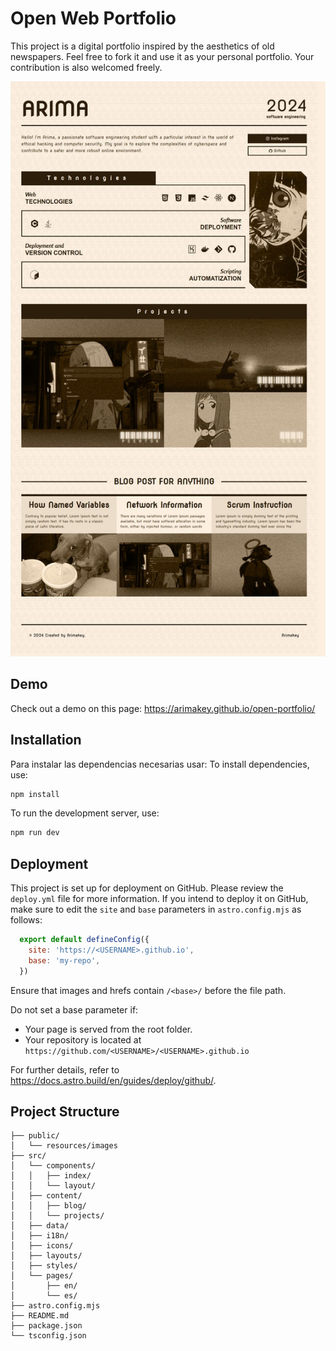 
# Open Web Portfolio

This project is a digital portfolio inspired by the aesthetics of old newspapers. Feel free to fork it and use it as your personal portfolio. Your contribution is also welcomed freely.

![portfolio](https://raw.githubusercontent.com/ArimaKey/portfolio/main/public/full_page.jpg)

## Demo
Check out a demo on this page: https://arimakey.github.io/open-portfolio/

## Installation

Para instalar las dependencias necesarias usar:
To install dependencies, use:
```bash
npm install
```
    
To run the development server, use:
```bash
npm run dev
```

## Deployment

This project is set up for deployment on GitHub. Please review the `deploy.yml` file for more information. If you intend to deploy it on GitHub, make sure to edit the `site` and `base` parameters in `astro.config.mjs` as follows:

```javascript
  export default defineConfig({
    site: 'https://<USERNAME>.github.io',
    base: 'my-repo',
  })
```
Ensure that images and hrefs contain `/<base>/` before the file path.

Do not set a base parameter if:
- Your page is served from the root folder.
- Your repository is located at `https://github.com/<USERNAME>/<USERNAME>.github.io`


For further details, refer to https://docs.astro.build/en/guides/deploy/github/.

## Project Structure

```text
├── public/
│   └── resources/images
├── src/
│   └── components/
│   │   ├── index/
│   │   └── layout/
│   ├── content/
│   │   ├── blog/
│   │   └── projects/
│   ├── data/
│   ├── i18n/
│   ├── icons/
│   ├── layouts/
│   ├── styles/
│   └── pages/
│       ├── en/
│       └── es/
├── astro.config.mjs
├── README.md
├── package.json
└── tsconfig.json
```
